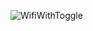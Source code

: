 ![WifiWithToggle](https://user-images.githubusercontent.com/77009603/172501034-4a80921b-6761-4508-bbd5-477d4de223b7.jpeg)
